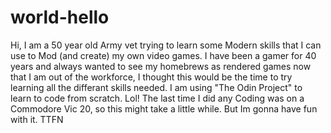 # world-hello 
Hi, I am a 50 year old Army vet trying to learn some Modern skills 
that I can use to Mod (and create) my own video games.
I have been a gamer for 40 years and always wanted to see my homebrews as rendered games
now that I am out of the workforce, I thought this would be the time to try learning all the differant skills needed.
I am using "The Odin Project" to learn to code from scratch.
Lol! The last time I did any Coding was on a Commodore Vic 20, so this might take a little while.
But Im gonna have fun with it.
TTFN
